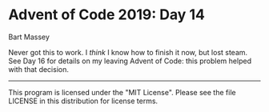 # Advent of Code 2019: Day 14
Bart Massey

Never got this to work. I *think* I know how to finish it
now, but lost steam. See Day 16 for details on my leaving
Advent of Code: this problem helped with that decision.

---

This program is licensed under the "MIT License".
Please see the file LICENSE in this distribution
for license terms.

